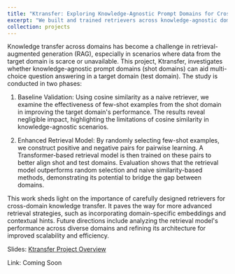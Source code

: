 ```yaml
---
title: "Ktransfer: Exploring Knowledge-Agnostic Prompt Domains for Cross-Domain Question Answering"
excerpt: "We built and trained retrievers across knowledge-agnostic domains for multi-choice question answering."
collection: projects
---
```


Knowledge transfer across domains has become a challenge in retrieval-augmented generation (RAG), especially in scenarios where data from the target domain is scarce or unavailable. This project, Ktransfer, investigates whether knowledge-agnostic prompt domains (shot domains) can aid multi-choice question answering in a target domain (test domain). The study is conducted in two phases:

1. Baseline Validation: Using cosine similarity as a naive retriever, we examine the effectiveness of few-shot examples from the shot domain in improving the target domain's performance. The results reveal negligible impact, highlighting the limitations of cosine similarity in knowledge-agnostic scenarios.

2. Enhanced Retrieval Model: By randomly selecting few-shot examples, we construct positive and negative pairs for pairwise learning. A Transformer-based retrieval model is then trained on these pairs to better align shot and test domains. Evaluation shows that the retrieval model outperforms random selection and naive similarity-based methods, demonstrating its potential to bridge the gap between domains.

This work sheds light on the importance of carefully designed retrievers for cross-domain knowledge transfer. It paves the way for more advanced retrieval strategies, such as incorporating domain-specific embeddings and contextual hints. Future directions include analyzing the retrieval model's performance across diverse domains and refining its architecture for improved scalability and efficiency.

Slides: [Ktransfer Project Overview](/files/projects/Ktransfer_Project_Presentation.pdf)

Link: Coming Soon
